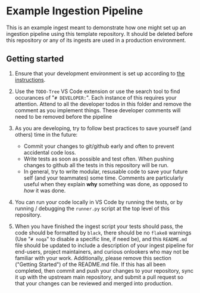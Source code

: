 # Example Ingestion Pipeline

This is an example ingest meant to demonstrate how one might set up an ingestion
pipeline using this template repository. It should be deleted before this
repository or any of its ingests are used in a production environment.

## Getting started

1. Ensure that your development environment is set up according to
[the instructions](../../README.md#development-environment-setup).

2. Use the `TODO-Tree` VS Code extension or use the search tool to find occurances of
"`# DEVELOPER:`". Each instance of this requires your attention. Attend to all the
developer todos in this folder and remove the comment as you implement things. These
developer comments will need to be removed before the pipeline

3. As you are developing, try to follow best practices to save yourself (and others)
time in the future:
    - Commit your changes to git/github early and often to prevent accidental code loss.
    - Write tests as soon as possible and test often. When pushing changes to github
    all the tests in this repository will be run.
    - In general, try to write modular, resusable code to save your future self (and
    your teammates) some time. Comments are particularly useful when they explain
    **why** something was done, as opposed to *how* it was done.

4. You can run your code locally in VS Code by running the tests, or by running /
debugging the `runner.py` script at the top level of this repository.

5. When you have finished the ingest script your tests should pass, the code should be
formatted by `black`, there should be no `flake8` warnings (Use "`# noqa`" to disable
a specific line, if need be), and this `README.md` file should be updated to include a
description of your ingest pipeline for end-users, project maintainers, and curious
onlookers who may not be familiar with your work. Additionally, please remove this
section ("Getting Started") of the README.md file. If this has all been completed, then
commit and push your changes to your repository, sync it up with the upstream main
repository, and submit a pull request so that your changes can be reviewed and merged
into production.
